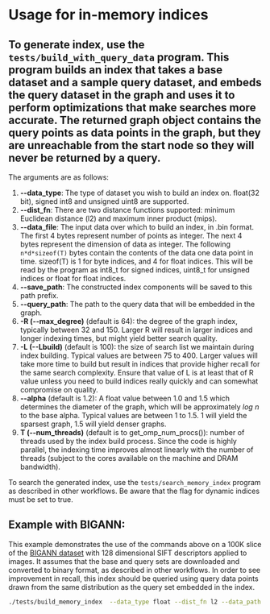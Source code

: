 **Usage for in-memory indices**
================================

To generate index, use the `tests/build_with_query_data` program.  This program builds an index that takes a base dataset and a sample query dataset, and embeds the query dataset in the graph and uses it to perform optimizations that make searches more accurate. The returned graph object contains the query points as data points in the graph, but they are unreachable from the start node so they will never be returned by a query.
--------------------------------------------------------------

The arguments are as follows:

1. **--data_type**: The type of dataset you wish to build an index on. float(32 bit), signed int8 and unsigned uint8 are supported. 
2. **--dist_fn**: There are two distance functions supported: minimum Euclidean distance (l2) and maximum inner product (mips).
3. **--data_file**: The input data over which to build an index, in .bin format. The first 4 bytes represent number of points as integer. The next 4 bytes represent the dimension of data as integer. The following `n*d*sizeof(T)` bytes contain the contents of the data one data point in time. sizeof(T) is 1 for byte indices, and 4 for float indices. This will be read by the program as int8_t for signed indices, uint8_t for unsigned indices or float for float indices.
4. **--save_path**: The constructed index components will be saved to this path prefix.
5. **--query_path**: The path to the query data that will be embedded in the graph.
6. **-R (--max_degree)** (default is 64): the degree of the graph index, typically between 32 and 150. Larger R will result in larger indices and longer indexing times, but might yield better search quality. 
7. **-L (--Lbuild)** (default is 100): the size of search list we maintain during index building. Typical values are between 75 to 400. Larger values will take more time to build but result in indices that provide higher recall for the same search complexity. Ensure that value of L is at least that of R value unless you need to build indices really quickly and can somewhat compromise on quality. 
8. **--alpha** (default is 1.2): A float value between 1.0 and 1.5 which determines the diameter of the graph, which will be approximately *log n* to the base alpha. Typical values are between 1 to 1.5. 1 will yield the sparsest graph, 1.5 will yield denser graphs. 
9. **T (--num_threads)** (default is to get_omp_num_procs()): number of threads used by the index build process. Since the code is highly parallel, the  indexing time improves almost linearly with the number of threads (subject to the cores available on the machine and DRAM bandwidth).


To search the generated index, use the `tests/search_memory_index` program as described in other workflows. Be aware that the flag for dynamic indices must be set to true.


Example with BIGANN:
--------------------

This example demonstrates the use of the commands above on a 100K slice of the [BIGANN dataset](http://corpus-texmex.irisa.fr/) with 128 dimensional SIFT descriptors applied to images. It assumes that the base and query sets are downloaded and converted to binary format, as described in other workflows. In order to see improvement in recall, this index should be queried using query data points drawn from the same distribution as the query set embedded in the index.

```bash
./tests/build_memory_index  --data_type float --dist_fn l2 --data_path data/sift/sift_learn.fbin --save_path data/sift/index_sift_learn_R32_L50_A1.2 --query_path data/sift/sift_query.fbin -R 32 -L 50 --alpha 1.2
 ```
 


